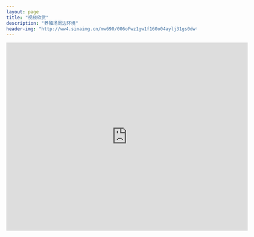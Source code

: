 ```yaml
---
layout: page
title: "视频欣赏"
description: "养殖场周边环境"
header-img: "http://ww4.sinaimg.cn/mw690/006oFwz1gw1f160o04aylj31gs0dwt96.jpg"
---
```


<body>
 <div align="center">
  <p style="width:100%; height:100%; z-index:1"><iframe frameborder="0" width="640" height="498" src="http://v.qq.com/iframe/player.html?vid=p01850jpmdc&tiny=0&auto=0" allowfullscreen></iframe></p>
 </div>
</body>
